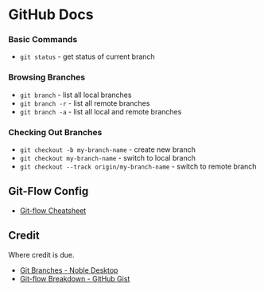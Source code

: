 # GitHub Docs

### Basic Commands

- `git status` - get status of current branch

### Browsing Branches

- `git branch` - list all local branches
- `git branch -r` - list all remote branches
- `git branch -a` - list all local and remote branches

### Checking Out Branches

- `git checkout -b my-branch-name` - create new branch
- `git checkout my-branch-name` - switch to local branch
- `git checkout --track origin/my-branch-name` - switch to remote branch

## Git-Flow Config

- [Git-flow Cheatsheet](https://danielkummer.github.io/git-flow-cheatsheet/index.html)

## Credit

Where credit is due.

- [Git Branches - Noble Desktop](https://www.nobledesktop.com/learn/git/git-branches)
- [Git-flow Breakdown - GitHub Gist](https://gist.github.com/JamesMGreene/cdd0ac49f90c987e45ac)
